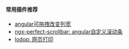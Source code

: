 #### 常用插件推荐
- [angular可拖拽改变列宽](https://bertrandg.github.io/angular-split/#/)
- [ngx-perfect-scrollbar: angular自定义滚动条](https://www.npmjs.com/package/ngx-perfect-scrollbar)
- [lodop: 网页打印](http://www.lodop.net/)